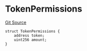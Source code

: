 # TokenPermissions
[Git Source](https://github.com/ArrakisFinance/arrakis-modular/blob/4485c572ded3a830c181fa38ceaac13efe8eb7f1/src/structs/SPermit2.sol)


```solidity
struct TokenPermissions {
    address token;
    uint256 amount;
}
```

